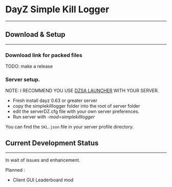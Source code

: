 # DayZ Simple Kill Logger
-------

## Download & Setup
-----
### Download link for packed files
TODO: make a release

### Server setup.
NOTE: I RECOMMEND YOU USE [DZSA LAUNCHER](https://www.dayzsalauncher.com/#/tools) WITH YOUR SERVER.
- Fresh install dayz 0.63 or greater server
- copy the simplekilllogger folder into the root of server folder
- edit the serverDZ.cfg file with your own server preferences.
- Run server with *-mod=simplekilllogger*

You can find the `SKL.json` file in your server profile directory.

## Current Development Status
------

In wait of issues and enhancement.

Planned :
  - Client GUI Leaderboard mod
  
